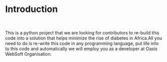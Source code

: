 # Introduction
<br>

This is a python project that we are looking for contributors to re-build this code into a solution that helps minimize the rise of diabetes in Africa.All you need to do is re-write this code in any programming language, put life into to this code and automatically we will employ you as a developer at Oasis WebSoft Organisation.

